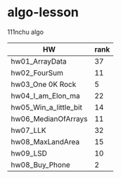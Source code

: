 # algo-lesson
111nchu algo
 
| HW | rank  |
| -------- | -------- |
|hw01_ArrayData  | 37  |
|hw02_FourSum| 11  | 
|hw03_One 0K Rock| 5  | 
|hw04_I_am_Elon_ma| 22  | 
|hw05_Win_a_little_bit| 14  | 
|hw06_MedianOfArrays| 11  |
|hw07_LLK| 32  |
|hw08_MaxLandArea| 15 | 
|hw09_LSD| 10 |
|hw08_Buy_Phone|  2 |
